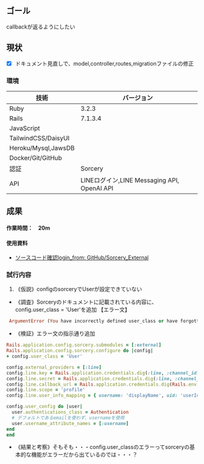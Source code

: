 ## ゴール
callbackが返るようにしたい
## 現状
<!--タスク分解（何ができて、何ができてないかを可視化）-->
- [x] ドキュメント見直しで、model,controller,routes,migrationファイルの修正

### 環境
| 技術 | バージョン |
| -- | -- |
| Ruby | 3.2.3 |
| Rails | 7.1.3.4 |
| JavaScript | |
| TailwindCSS/DaisyUI | |
| Heroku/Mysql,JawsDB | |
| Docker/Git/GitHub | |
| 認証 | Sorcery | |
| API | LINEログイン,LINE Messaging API, OpenAI API |

## 成果
<!--現状から持ってきて、ToDo更新して考察-->
#### 作業時間：　20m
#### 使用資料
- [ソースコード確認login_from: GitHub/Sorcery_External](https://github.com/NoamB/sorcery/blob/master/lib/sorcery/controller/submodules/external.rb#L111)

### 試行内容
<!--仮説→調査→検証→結果と考察-->
1. 《仮説》configのsorceryでUserが設定できていない
  - 《調査》Sorceryのドキュメントに記載されている内容に、config.user_class = 'User'を追加
  【エラー文】
  ```ruby
   ArgumentError (You have incorrectly defined user_class or have forgotten to define it in the initializer file (config.user_class = 'User').):
  ```
  - 《検証》エラー文の指示通り追加
  ```ruby
  Rails.application.config.sorcery.submodules = [:external]
  Rails.application.config.sorcery.configure do |config|
  + config.user_class = 'User'

  config.external_providers = [:line]
  config.line.key = Rails.application.credentials.dig(:line, :channel_id)
  config.line.secret = Rails.application.credentials.dig(:line, :channel_secret) 
  config.line.callback_url = Rails.application.credentials.dig(Rails.env, :line, :callback_url)
  config.line.scope = 'profile'
  config.line.user_info_mapping = { username: 'displayName', uid: 'userId'}

  config.user_config do |user|
    user.authentications_class = Authentication
    # デフォルトであるemailを使わず、usernameを使用
    user.username_attribute_names = [:username]
  end
end  
```
  - 《結果と考察》そもそも・・・config.user_classのエラーってsorceryの基本的な機能がエラーだから出ているのでは・・・？
